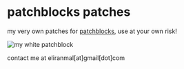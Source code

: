 
patchblocks patches
===================

my very own patches for [patchblocks][1], use at your own risk!

![my white patchblock][2]


contact me at eliranmal[at]gmail[dot]com



[1]: http://patchblocks.com/
[2]: blob:http%3A//pasteboard.co/c47b5f15-6c83-4c19-8c31-383db3c5b5be
